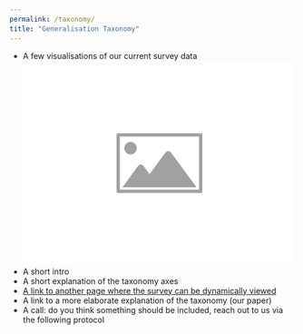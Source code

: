 ```yaml
---
permalink: /taxonomy/
title: "Generalisation Taxonomy"
---
```


* A few visualisations of our current survey data
 ![Placeholder Image](/assets/images/placeholder-image.png)
* A short intro
* A short explanation of the taxonomy axes
* [A link to another page where the survey can be dynamically viewed](/research)
* A link to a more elaborate explanation of the taxonomy (our paper)
* A call: do you think something should be included, reach out to us via the following protocol
